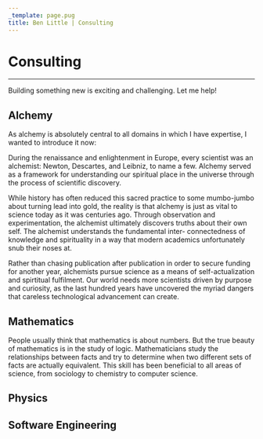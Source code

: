 ```yaml
---
_template: page.pug
title: Ben Little | Consulting
---
```


# Consulting

---

Building something new is exciting and challenging. Let me help!

## Alchemy

As alchemy is absolutely central to all domains in which I have expertise, I
wanted to introduce it now:

During the renaissance and enlightenment in Europe, every scientist was an
alchemist: Newton, Descartes, and Leibniz, to name a few. Alchemy served as a
framework for understanding our spiritual place in the universe through the
process of scientific discovery.

While history has often reduced this sacred practice to some mumbo-jumbo about
turning lead into gold, the reality is that alchemy is just as vital to science
today as it was centuries ago. Through observation and experimentation, the
alchemist ultimately discovers truths about their own self. The alchemist
understands the fundamental inter- connectedness of knowledge and spirituality
in a way that modern academics unfortunately snub their noses at.

Rather than chasing publication after publication in order to secure funding for
another year, alchemists pursue science as a means of self-actualization and
spirtitual fulfilment. Our world needs more scientists driven by purpose and
curiosity, as the last hundred years have uncovered the myriad dangers that
careless technological advancement can create.

## Mathematics

People usually think that mathematics is about numbers. But the true beauty of
mathematics is in the study of logic. Mathematicians study the relationships
between facts and try to determine when two different sets of facts are actually
equivalent. This skill has been beneficial to all areas of science, from
sociology to chemistry to computer science.

## Physics

## Software Engineering
